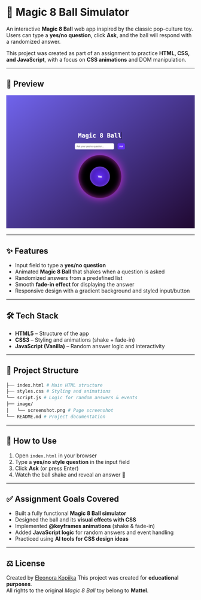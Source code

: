 # 🎱 Magic 8 Ball Simulator  

An interactive **Magic 8 Ball** web app inspired by the classic pop-culture toy.  
Users can type a **yes/no question**, click **Ask**, and the ball will respond with a randomized answer.  

This project was created as part of an assignment to practice **HTML, CSS, and JavaScript**, with a focus on **CSS animations** and DOM manipulation.  

---
## 📸 Preview  

![Preview](image/screenshot.png)

---

## ✨ Features  

- Input field to type a **yes/no question**  
- Animated **Magic 8 Ball** that shakes when a question is asked  
- Randomized answers from a predefined list  
- Smooth **fade-in effect** for displaying the answer  
- Responsive design with a gradient background and styled input/button  

---

## 🛠️ Tech Stack  

- **HTML5** – Structure of the app  
- **CSS3** – Styling and animations (shake + fade-in)  
- **JavaScript (Vanilla)** – Random answer logic and interactivity  

---

## 📂 Project Structure  
```bash
├── index.html # Main HTML structure
├── styles.css # Styling and animations
└── script.js # Logic for random answers & events
├── image/
│   └── screenshot.png # Page screenshot
└── README.md # Project documentation
```

---

## 🚀 How to Use  

1. Open `index.html` in your browser  
2. Type a **yes/no style question** in the input field  
3. Click **Ask** (or press Enter)  
4. Watch the ball shake and reveal an answer 🎱  

---

## ✅ Assignment Goals Covered  

- Built a fully functional **Magic 8 Ball simulator**  
- Designed the ball and its **visual effects with CSS**  
- Implemented **@keyframes animations** (shake & fade-in)  
- Added **JavaScript logic** for random answers and event handling  
- Practiced using **AI tools for CSS design ideas**  

---

## ⚖️ License  

Created by [Eleonora Kopiika](https://www.linkedin.com/in/eleonora-kopiika/)
This project was created for **educational purposes**.  
All rights to the original *Magic 8 Ball* toy belong to **Mattel**. 